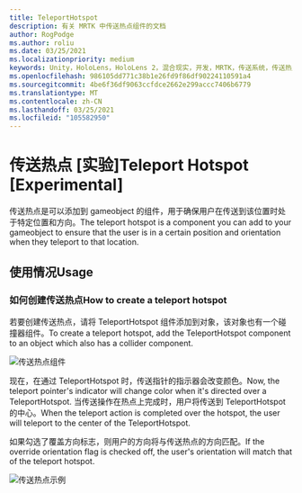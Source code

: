 ```yaml
---
title: TeleportHotspot
description: 有关 MRTK 中传送热点组件的文档
author: RogPodge
ms.author: roliu
ms.date: 03/25/2021
ms.localizationpriority: medium
keywords: Unity，HoloLens，HoloLens 2，混合现实，开发，MRTK，传送系统，传送热点
ms.openlocfilehash: 986105dd771c38b1e26fd9f86df90224110591a4
ms.sourcegitcommit: 4be6f36df9063ccfdce2662e299accc7406b6779
ms.translationtype: MT
ms.contentlocale: zh-CN
ms.lasthandoff: 03/25/2021
ms.locfileid: "105582950"
---
```

# <a name="teleport-hotspot-experimental"></a><span data-ttu-id="26113-104">传送热点 [实验]</span><span class="sxs-lookup"><span data-stu-id="26113-104">Teleport Hotspot [Experimental]</span></span>

<span data-ttu-id="26113-105">传送热点是可以添加到 gameobject 的组件，用于确保用户在传送到该位置时处于特定位置和方向。</span><span class="sxs-lookup"><span data-stu-id="26113-105">The teleport hotspot is a component you can add to your gameobject to ensure that the user is in a certain position and orientation when they teleport to that location.</span></span>

## <a name="usage"></a><span data-ttu-id="26113-106">使用情况</span><span class="sxs-lookup"><span data-stu-id="26113-106">Usage</span></span>

### <a name="how-to-create-a-teleport-hotspot"></a><span data-ttu-id="26113-107">如何创建传送热点</span><span class="sxs-lookup"><span data-stu-id="26113-107">How to create a teleport hotspot</span></span>

<span data-ttu-id="26113-108">若要创建传送热点，请将 TeleportHotspot 组件添加到对象，该对象也有一个碰撞器组件。</span><span class="sxs-lookup"><span data-stu-id="26113-108">To create a teleport hotspot, add the TeleportHotspot component to an object which also has a collider component.</span></span> 

![传送热点组件](../images/teleport/TeleportHotspotComponent.png)

<span data-ttu-id="26113-110">现在，在通过 TeleportHotspot 时，传送指针的指示器会改变颜色。</span><span class="sxs-lookup"><span data-stu-id="26113-110">Now, the teleport pointer's indicator will change color when it's directed over a TeleportHotspot.</span></span> <span data-ttu-id="26113-111">当传送操作在热点上完成时，用户将传送到 TeleportHotspot 的中心。</span><span class="sxs-lookup"><span data-stu-id="26113-111">When the teleport action is completed over the hotspot, the user will teleport to the center of the TeleportHotspot.</span></span>

<span data-ttu-id="26113-112">如果勾选了覆盖方向标志，则用户的方向将与传送热点的方向匹配。</span><span class="sxs-lookup"><span data-stu-id="26113-112">If the override orientation flag is checked off, the user's orientation will match that of the teleport hotspot.</span></span>

![传送热点示例](../images/teleport/TeleportHotspotExample.gif)
